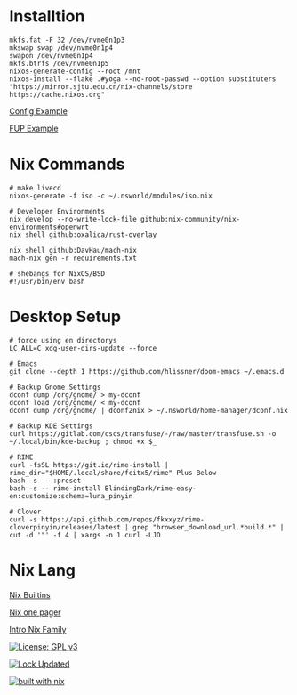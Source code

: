 # Installtion

``` shell
mkfs.fat -F 32 /dev/nvme0n1p3
mkswap swap /dev/nvme0n1p4
swapon /dev/nvme0n1p4
mkfs.btrfs /dev/nvme0n1p5
nixos-generate-config --root /mnt
nixos-install --flake .#yoga --no-root-passwd --option substituters "https://mirror.sjtu.edu.cn/nix-channels/store https://cache.nixos.org"
```

[Config Example](https://github.com/thiagokokada/nix-configs)

[FUP Example](https://github.com/jakehamilton/config)

# Nix Commands

``` shell
# make livecd
nixos-generate -f iso -c ~/.nsworld/modules/iso.nix

# Developer Environments
nix develop --no-write-lock-file github:nix-community/nix-environments#openwrt
nix shell github:oxalica/rust-overlay

nix shell github:DavHau/mach-nix
mach-nix gen -r requirements.txt

# shebangs for NixOS/BSD
#!/usr/bin/env bash
```

# Desktop Setup

``` shell
# force using en directorys
LC_ALL=C xdg-user-dirs-update --force

# Emacs
git clone --depth 1 https://github.com/hlissner/doom-emacs ~/.emacs.d

# Backup Gnome Settings
dconf dump /org/gnome/ > my-dconf
dconf load /org/gnome/ < my-dconf
dconf dump /org/gnome/ | dconf2nix > ~/.nsworld/home-manager/dconf.nix

# Backup KDE Settings
curl https://gitlab.com/cscs/transfuse/-/raw/master/transfuse.sh -o ~/.local/bin/kde-backup ; chmod +x $_

# RIME
curl -fsSL https://git.io/rime-install | rime_dir="$HOME/.local/share/fcitx5/rime" Plus Below
bash -s -- :preset
bash -s -- rime-install BlindingDark/rime-easy-en:customize:schema=luna_pinyin

# Clover
curl -s https://api.github.com/repos/fkxxyz/rime-cloverpinyin/releases/latest | grep "browser_download_url.*build.*" | cut -d '"' -f 4 | xargs -n 1 curl -LJO
```

# Nix Lang

[Nix Builtins](https://devdocs.io/nix/)

[Nix one pager](https://github.com/tazjin/nix-1p)

[Intro Nix Family](https://web.archive.org/web/20210123223258/https://ebzzry.io/en/nix/)


[![License: GPL v3](https://img.shields.io/badge/License-GPL%20v3-blue.svg)](http://www.gnu.org/licenses/gpl-3.0)

[![Lock Updated](https://img.shields.io/badge/dynamic/json?color=yellow&label=lock%20updated&query=%24[0].commit.author.date&url=https%3A%2F%2Fapi.github.com%2Frepos%2Fj0hax%2Fnixos-configurations%2Fcommits%3Fper_page%3D1%26path%3D%2Fflake.lock)](/flake.lock)

[![built with nix](https://builtwithnix.org/badge.svg)](https://builtwithnix.org)


